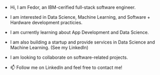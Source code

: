 -  Hi, I am Fedor, an IBM-cerified full-stack software engineer.
  
-  I am interested in Data Science, Machine Learning, and Software + Hardware development practicies.
  
-  I am currently learning about App Development and Data Science.

-  I am also building a startup and provide services in Data Science and Machine Learning. (See my LinkedIn)

-  I am looking to collaborate on software-related projects.

- 📫 Follow me on LinkedIn and feel free to contact me!

<!---
fedorkiruk/fedorkiruk is a ✨ special ✨ repository because its `README.md` (this file) appears on your GitHub profile.
You can click the Preview link to take a look at your changes.
--->
